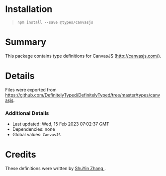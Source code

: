 # Installation
> `npm install --save @types/canvasjs`

# Summary
This package contains type definitions for CanvasJS (http://canvasjs.com/).

# Details
Files were exported from https://github.com/DefinitelyTyped/DefinitelyTyped/tree/master/types/canvasjs.

### Additional Details
 * Last updated: Wed, 15 Feb 2023 07:02:37 GMT
 * Dependencies: none
 * Global values: `CanvasJS`

# Credits
These definitions were written by [ShuYin Zhang ](https://github.com/brutalimp).
